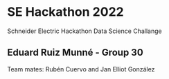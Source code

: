 # SE Hackathon 2022
Schneider Electric Hackathon Data Science Challange

## Eduard Ruiz Munné - Group 30
Team mates: Rubén Cuervo and Jan Elliot González
